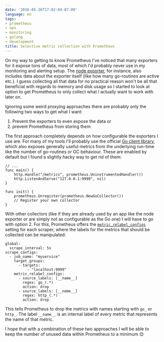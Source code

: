 ```yaml
---
date: '2016-05-26T17:02:04-07:00'
language: en
tags:
- prometheus
- ops
- monitoring
- golang
- development
title: Selective metric collection with Prometheus
---
```


On my way to getting to know Prometheus I've noticed that many exporters for it
expose tons of data, most of which I'd probably never use in my monitoring and
alerting setup. The [node exporter][], for instance, also includes data about
the exporter itself (like how many go-routines are active etc.). I guess
collecting all that data for no practical reason won't be all that beneficial
with regards to memory and disk usage so I started to look at option to get
Prometheus to only collect what I actually want to work with later on.

Ignoring some weird proxying approaches there are probably only the following
two ways to get what I want:

1. Prevent the exporters to even expose the data or
2. prevent Prometheus from storing them

The first approach completely depends on how configurable the exporters I use
are. For many of my tools I'll probably use the official
[Go client library][goclient], which also exposes generally useful metrics from
the underlying run-time like the number of go-routines or GC behaviour. These are
enabled by default but I found a slightly hacky way to get rid of them:

```
// ...
func main() {
	http.Handle("/metrics", prometheus.UninstrumentedHandler())
	http.ListenAndServe("127.0.0.1:9999", nil)
}

func init() {
	prometheus.Unregister(prometheus.NewGoCollector())
    // Register your own collector
}
```

With other collectors (like if they are already used by an app like the node
exporter or are simply not as configurable as the Go one) I will have to go with
option 2. For this, Prometheus offers the [`metric_relabel_configs`][mrc]
setting for each scraper, where the labels for the metrics that
should be collected can be manipulated:

```
global:
  scrape_interval: 5s
scrape_configs:
  - job_name: "myservice"
    target_groups:
      - targets:
          - "localhost:9999"
    metric_relabel_configs:
      - source_labels: [__name__]
        regex: go_(.*)
        action: drop
      - source_labels: [__name__]
        regex: http_(.*)
        action: drop
```

This tells Prometheus to drop the metrics with names starting with `go_` or
`http_`. The label `__name__` is an internal label of every metric that
represents the name of that metric.

I hope that with a combination of these two approaches I will be able to keep
the number of unused data within Prometheus to a minimum 😊

[mrc]: https://prometheus.io/docs/operating/configuration/#metric_relabel_config
[goclient]: https://github.com/prometheus/client_golang
[node exporter]: https://github.com/prometheus/node_exporter
